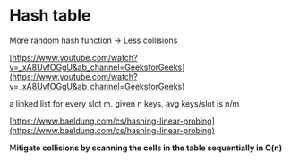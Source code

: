 # Hash table

More random hash function → Less collisions

[https://www.youtube.com/watch?v=_xA8UvfOGgU&ab_channel=GeeksforGeeks](https://www.youtube.com/watch?v=_xA8UvfOGgU&ab_channel=GeeksforGeeks)

a linked list for every slot m. given n keys, avg keys/slot is n/m

[https://www.baeldung.com/cs/hashing-linear-probing](https://www.baeldung.com/cs/hashing-linear-probing)

M**itigate collisions by scanning the cells in the table sequentially in O(n)**